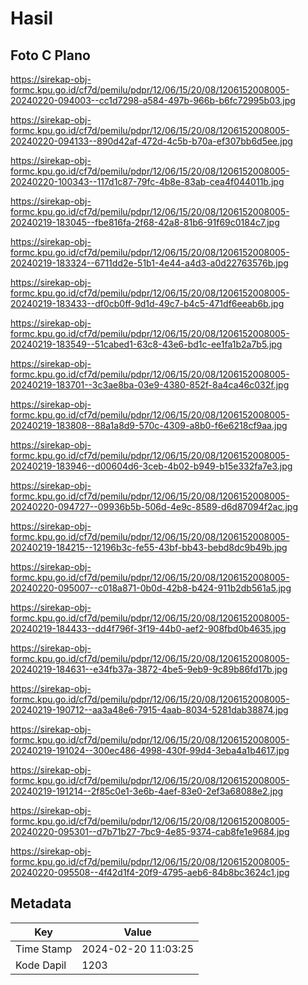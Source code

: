 # Hasil

## Foto C Plano

https://sirekap-obj-formc.kpu.go.id/cf7d/pemilu/pdpr/12/06/15/20/08/1206152008005-20240220-094003--cc1d7298-a584-497b-966b-b6fc72995b03.jpg

https://sirekap-obj-formc.kpu.go.id/cf7d/pemilu/pdpr/12/06/15/20/08/1206152008005-20240220-094133--890d42af-472d-4c5b-b70a-ef307bb6d5ee.jpg

https://sirekap-obj-formc.kpu.go.id/cf7d/pemilu/pdpr/12/06/15/20/08/1206152008005-20240220-100343--117d1c87-79fc-4b8e-83ab-cea4f044011b.jpg

https://sirekap-obj-formc.kpu.go.id/cf7d/pemilu/pdpr/12/06/15/20/08/1206152008005-20240219-183045--fbe816fa-2f68-42a8-81b6-91f69c0184c7.jpg

https://sirekap-obj-formc.kpu.go.id/cf7d/pemilu/pdpr/12/06/15/20/08/1206152008005-20240219-183324--6711dd2e-51b1-4e44-a4d3-a0d22763576b.jpg

https://sirekap-obj-formc.kpu.go.id/cf7d/pemilu/pdpr/12/06/15/20/08/1206152008005-20240219-183433--df0cb0ff-9d1d-49c7-b4c5-471df6eeab6b.jpg

https://sirekap-obj-formc.kpu.go.id/cf7d/pemilu/pdpr/12/06/15/20/08/1206152008005-20240219-183549--51cabed1-63c8-43e6-bd1c-ee1fa1b2a7b5.jpg

https://sirekap-obj-formc.kpu.go.id/cf7d/pemilu/pdpr/12/06/15/20/08/1206152008005-20240219-183701--3c3ae8ba-03e9-4380-852f-8a4ca46c032f.jpg

https://sirekap-obj-formc.kpu.go.id/cf7d/pemilu/pdpr/12/06/15/20/08/1206152008005-20240219-183808--88a1a8d9-570c-4309-a8b0-f6e6218cf9aa.jpg

https://sirekap-obj-formc.kpu.go.id/cf7d/pemilu/pdpr/12/06/15/20/08/1206152008005-20240219-183946--d00604d6-3ceb-4b02-b949-b15e332fa7e3.jpg

https://sirekap-obj-formc.kpu.go.id/cf7d/pemilu/pdpr/12/06/15/20/08/1206152008005-20240220-094727--09936b5b-506d-4e9c-8589-d6d87094f2ac.jpg

https://sirekap-obj-formc.kpu.go.id/cf7d/pemilu/pdpr/12/06/15/20/08/1206152008005-20240219-184215--12196b3c-fe55-43bf-bb43-bebd8dc9b49b.jpg

https://sirekap-obj-formc.kpu.go.id/cf7d/pemilu/pdpr/12/06/15/20/08/1206152008005-20240220-095007--c018a871-0b0d-42b8-b424-911b2db561a5.jpg

https://sirekap-obj-formc.kpu.go.id/cf7d/pemilu/pdpr/12/06/15/20/08/1206152008005-20240219-184433--dd4f796f-3f19-44b0-aef2-908fbd0b4635.jpg

https://sirekap-obj-formc.kpu.go.id/cf7d/pemilu/pdpr/12/06/15/20/08/1206152008005-20240219-184631--e34fb37a-3872-4be5-9eb9-9c89b86fd17b.jpg

https://sirekap-obj-formc.kpu.go.id/cf7d/pemilu/pdpr/12/06/15/20/08/1206152008005-20240219-190712--aa3a48e6-7915-4aab-8034-5281dab38874.jpg

https://sirekap-obj-formc.kpu.go.id/cf7d/pemilu/pdpr/12/06/15/20/08/1206152008005-20240219-191024--300ec486-4998-430f-99d4-3eba4a1b4617.jpg

https://sirekap-obj-formc.kpu.go.id/cf7d/pemilu/pdpr/12/06/15/20/08/1206152008005-20240219-191214--2f85c0e1-3e6b-4aef-83e0-2ef3a68088e2.jpg

https://sirekap-obj-formc.kpu.go.id/cf7d/pemilu/pdpr/12/06/15/20/08/1206152008005-20240220-095301--d7b71b27-7bc9-4e85-9374-cab8fe1e9684.jpg

https://sirekap-obj-formc.kpu.go.id/cf7d/pemilu/pdpr/12/06/15/20/08/1206152008005-20240220-095508--4f42d1f4-20f9-4795-aeb6-84b8bc3624c1.jpg


## Metadata

| Key        | Value               |
| ---------- | ------------------- |
| Time Stamp | 2024-02-20 11:03:25 |
| Kode Dapil | 1203                |



